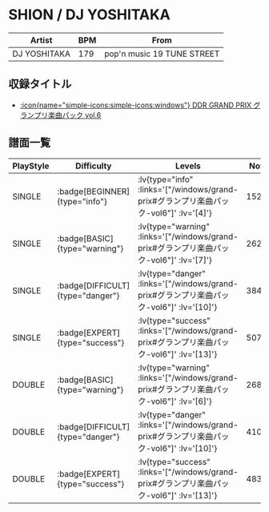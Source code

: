 # SHION / DJ YOSHITAKA

|Artist|BPM|From|
|------|---|----|
|DJ YOSHITAKA|179|pop'n music 19 TUNE STREET|

## 収録タイトル

- [ :icon{name="simple-icons:simple-icons:windows"} DDR GRAND PRIX グランプリ楽曲パック vol.6](/windows/grand-prix#グランプリ楽曲パック-vol6)

## 譜面一覧

|PlayStyle|Difficulty|Levels|Notes|Movie|
|---------|----------|------|-----|-----|
|SINGLE| :badge[BEGINNER]{type="info"} | :lv{type="info" :links='["/windows/grand-prix#グランプリ楽曲パック-vol6"]' :lv='[4]'} |152/1||
|SINGLE| :badge[BASIC]{type="warning"} | :lv{type="warning" :links='["/windows/grand-prix#グランプリ楽曲パック-vol6"]' :lv='[7]'} |262/2||
|SINGLE| :badge[DIFFICULT]{type="danger"} | :lv{type="danger" :links='["/windows/grand-prix#グランプリ楽曲パック-vol6"]' :lv='[10]'} |384/3||
|SINGLE| :badge[EXPERT]{type="success"} | :lv{type="success" :links='["/windows/grand-prix#グランプリ楽曲パック-vol6"]' :lv='[13]'} |507/8||
|DOUBLE| :badge[BASIC]{type="warning"} | :lv{type="warning" :links='["/windows/grand-prix#グランプリ楽曲パック-vol6"]' :lv='[6]'} |268/7||
|DOUBLE| :badge[DIFFICULT]{type="danger"} | :lv{type="danger" :links='["/windows/grand-prix#グランプリ楽曲パック-vol6"]' :lv='[10]'} |410/3||
|DOUBLE| :badge[EXPERT]{type="success"} | :lv{type="success" :links='["/windows/grand-prix#グランプリ楽曲パック-vol6"]' :lv='[13]'} |483/11||
